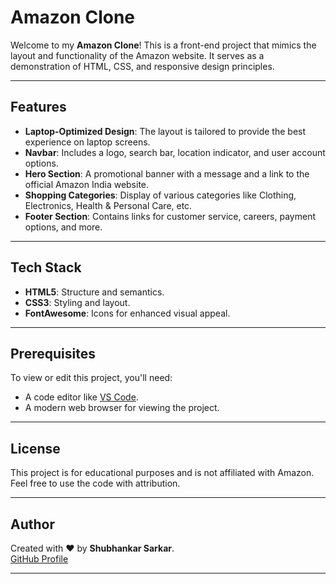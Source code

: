 # Amazon Clone

Welcome to my **Amazon Clone**! This is a front-end project that mimics the layout and functionality of the Amazon website. It serves as a demonstration of HTML, CSS, and responsive design principles.

---

## **Features**

- **Laptop-Optimized Design**: The layout is tailored to provide the best experience on laptop screens.
- **Navbar**: Includes a logo, search bar, location indicator, and user account options.
- **Hero Section**: A promotional banner with a message and a link to the official Amazon India website.
- **Shopping Categories**: Display of various categories like Clothing, Electronics, Health & Personal Care, etc.
- **Footer Section**: Contains links for customer service, careers, payment options, and more.

---

## **Tech Stack**

- **HTML5**: Structure and semantics.
- **CSS3**: Styling and layout.
- **FontAwesome**: Icons for enhanced visual appeal.

---

## **Prerequisites**
To view or edit this project, you'll need:
- A code editor like [VS Code](https://code.visualstudio.com/).
- A modern web browser for viewing the project.

---

## **License**

This project is for educational purposes and is not affiliated with Amazon. Feel free to use the code with attribution.

---

## **Author**

Created with ❤️ by **Shubhankar Sarkar**.  
[GitHub Profile](https://github.com/shubhankar05sarkar)

---
